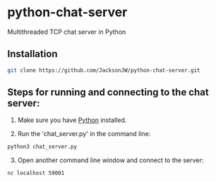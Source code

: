 # python-chat-server
Multithreaded TCP chat server in Python

## Installation

```bash
git clone https://github.com/JacksonJW/python-chat-server.git
```

## Steps for running and connecting to the chat server:
1. Make sure you have [Python](https://www.python.org/ "Python's Homepage") installed.

2. Run the 'chat_server.py' in the command line:

```bash
python3 chat_server.py
```

3. Open another command line window and connect to the server:

```bash
nc localhost 59001
```

